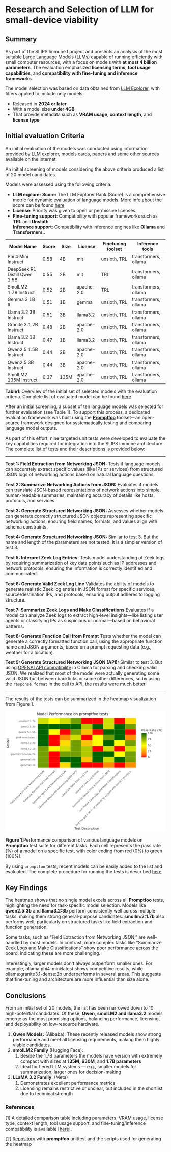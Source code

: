 # Research and Selection of LLM for small-device viability

## **Summary**

As part of the  SLIPS Immune I project and  presents an analysis of the most suitable Large Language Models (LLMs) capable of running efficiently with small computer resources, with a focus on models with **at most  4 billion parameters**. The evaluation emphasized **licensing terms**, **tool usage capabilities**, and **compatibility with fine-tuning and inference frameworks**.

The model selection was based on data obtained from [LLM Explorer](https://llm.extractum.io/), with filters applied to include only models:

* Released in **2024 or later**  
* With a model size **under 4GB**  
* That provide metadata such as **VRAM usage**, **context length**, and **license type**

## Initial evaluation Criteria

An initial evaluation of the models was conducted using information provided by LLM explorer, models cards, papers and some other sources available on the internet.

An initial screening of models considering the above criteria produced a list of 20 model candidates. 

Models were assessed using the following criteria:

* **LLM explorer Score:** The LLM Explorer Rank (Score) is a comprehensive metric for dynamic evaluation of language models. More info about the score can be found [here](https://llm.extractum.io/static/blog/?id=the-llm_explorer-rank)  
* **License**: Priority was given to open or permissive licenses.  
* **Fine-tuning support**: Compatibility with popular frameworks such as **TRL** and **Unsloth**.  
  **Inference support**: Compatibility with inference engines like **Ollama** and **Transformers**..

| Model Name                    | Score | Size | License    | Finetuning toolset | Inference tools       |
|------------------------------|-------|------|------------|--------------------|------------------------|
| Phi 4 Mini Instruct          | 0.58  | 4B   | mit        | unsloth, TRL       | transformers, ollama   |
| DeepSeek R1 Distill Qwen 1.5B| 0.55  | 2B   | mit        | TRL                | transformers, ollama   |
| SmolLM2 1.78 Instruct        | 0.52  | 2B   | apache-2.0 | TRL                | transformers, ollama   |
| Gemma 3 1B It                | 0.51  | 1B   | gemma      | unsloth, TRL       | transformers, ollama   |
| Llama 3.2 3B Instruct        | 0.51  | 3B   | llama3.2   | unsloth, TRL       | transformers, ollama   |
| Granite 3.1 2B Instruct      | 0.48  | 2B   | apache-2.0 | unsloth, TRL       | transformers, ollama   |
| Llama 3.2 1B Instruct        | 0.47  | 1B   | llama3.2   | unsloth, TRL       | transformers, ollama   |
| Qwen2.5 1.5B Instruct        | 0.44  | 2B   | apache-2.0 | unsloth, TRL       | transformers, ollama   |
| Qwen2.5 3B Instruct          | 0.44  | 3B   | apache-2.0 | unsloth, TRL       | transformers, ollama   |
| SmolLM2 135M Instruct        | 0.37  | 135M | apache-2.0 | unsloth, TRL       | transformers, ollama   |


**Table1**: Overview of the initial set of selected models with the evaluation criteria. Complete list of evaluated model can be found [here](https://docs.google.com/spreadsheets/d/1hiqAtiL7GatHnMShCuJlXR2_rbMbl89mszzBshsWdeE/edit?gid=1569959296#gid=1569959296)

After an initial screening, a subset of ten language models was selected for further evaluation (see Table 1). To support this process, a dedicated evaluation framework was built using the [**Promptfoo**](https://www.promptfoo.dev/) toolset—an open-source framework designed for systematically testing and comparing language model outputs. 

As part of this effort, nine targeted unit tests were developed to evaluate the key capabilities required for integration into the SLIPS immune architecture. The complete list of tests and their descriptions is provided below:

---

**Test 1: Field Extraction from Networking JSON:** Tests if language models can accurately extract specific values (like IPs or services) from structured JSON logs of networking actions based on natural language questions.

**Test 2: Summarize Networking Actions from JSON:** Evaluates if models can translate JSON-based representations of network actions into simple, human-readable summaries, maintaining accuracy of details like hosts, protocols, and services.

**Test 3: Generate Structured Networking JSON:** Assesses whether models can generate correctly structured JSON objects representing specific networking actions, ensuring field names, formats, and values align with schema constraints.

**Test 4: Generate Structured Networking JSON:** Similar to test 3\. But the name and length of the parameters are not tested. It is a simpler version of test 3\.

**Test 5: Interpret Zeek Log Entries:** Tests model understanding of Zeek logs by requiring summarization of key data points such as IP addresses and network protocols, ensuring the information is correctly identified and communicated.

**Test 6: Generate Valid Zeek Log Line** Validates the ability of models to generate realistic Zeek log entries in JSON format for specific services, source/destination IPs, and protocols, ensuring output adheres to logging structure.

**Test 7: Summarize Zeek Logs and Make Classifications** Evaluates if a model can analyze Zeek logs to extract high-level insights—like listing user agents or classifying IPs as suspicious or normal—based on behavioral patterns.

**Test 8: Generate Function Call from Prompt** Tests whether the model can generate a correctly formatted function call, using the appropriate function name and JSON arguments, based on a prompt requesting data (e.g., weather for a location).

**Test 9: Generate Structured Networking JSON (API):** Similar to test 3\. But using [OPENAI API compatibility](https://www.ollama.com/blog/openai-compatibility)  in Ollama for parsing and checking valid JSON. We realized that most of the model were actually generating some valid JSON but between backticks or some other differences, so by using the `response format` in the call to API, the results were much better. 

---

The results of the tests can be summarized in the heatmap visualization from Figure 1\.

![](../images/immune/models_heatmap.png)

**Figure 1**:Performance comparison of various language models on **Promptfoo** test suite for different tasks. Each cell represents the pass rate (%) of a model on a specific test, with color coding from red (0%) to green (100%).

By using `promptfoo` tests, recent models can be easily added to the list and evaluated. The complete procedure for running the tests is described [here](https://github.com/stratosphereips/Slips-tools/blob/main/llm-unittest/README.md).


## Key Findings

The heatmap shows that no single model excels across all **Promptfoo** tests, highlighting the need for task-specific model selection. Models like **qwen2.5:3b** and **llama3.2:3b** perform consistently well across multiple tasks, making them strong general-purpose candidates. **smollm:2:1.7b** also performs well, particularly on structured tasks like field extraction and function generation.

Some tasks, such as “Field Extraction from Networking JSON,” are well-handled by most models. In contrast, more complex tasks like “Summarize Zeek Logs and Make Classifications” show poor performance across the board, indicating these are more challenging.

Interestingly, larger models don't always outperform smaller ones. For example, ollama:phi4-mini:latest shows competitive results, while ollama:granite3.1-dense:2b underperforms in several areas. This suggests that fine-tuning and architecture are more influential than size alone.

## Conclusions

From an initial set of 20 models, the list has been narrowed down to 10 high-potential candidates. Of these, **Qwen**, **smolLM2 and llama3.2** models emerge as the most promising options, balancing performance, licensing, and deployability on low-resource hardware.

1. **Qwen Models:** (Alibaba): These recently released models show strong performance and meet all licensing requirements, making them highly viable candidates.  
2. **smolLM2 Family** (Hugging Face):  
   1. Beside the 1.7B parameters the models have version with extremely compact with sizes at **135M**, **630M**, and **1.7B parameters**  
   2. Ideal for tiered LLM systems — e.g., smaller models for summarization, larger ones for decision-making  
3. **LLaMA 3.2 Family**: (Meta)  
   1. Demonstrates excellent performance metrics  
   2. Licensing remains restrictive or unclear, but included in the shortlist due to technical strength

### References

\[1\] A detailed comparison table including parameters, VRAM usage, license type, context length, tool usage support, and fine-tuning/inference compatibility is available \[[here](https://docs.google.com/spreadsheets/d/1hiqAtiL7GatHnMShCuJlXR2_rbMbl89mszzBshsWdeE/edit?gid=1569959296#gid=1569959296)\].

\[2\] [Repository](https://github.com/stratosphereips/Slips-tools/tree/main/llm-unittest) with **promptfoo** unittest and the scripts used for generating the heatmap
